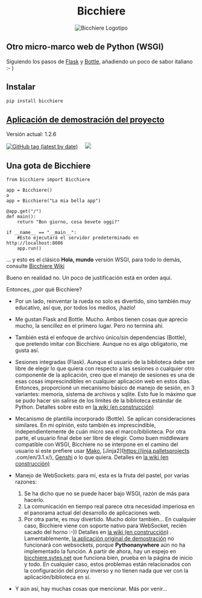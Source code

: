 <h1 align="center">Bicchiere</h1>


<p align="center"><img title="Un bel bicchiere di Campari" src="https://bicchiere.eu.pythonanywhere.com/static/img/bicchiere-rosso-2.jpg" alt="Bicchiere Logotipo"/></p>

## Otro micro-marco web de Python (WSGI)

Siguiendo los pasos de [Flask](https://flask.palletsprojects.com/en/2.1.x/) y [Bottle](https://bottlepy.org/docs/dev/), añadiendo un poco de sabor italiano :- )

## Instalar
```bash
pip install bicchiere
```

## [Aplicación de demostración del proyecto](https://bicchiere.sytes.net)

Versión actual: 1.2.6

<p>
    <a href="https://pypi.python.org/pypi/bicchiere" target="_blank" rel="nofollow"><img alt="GitHub tag (latest by date)" src="https://img.shields.io/github/v/tag/sandy98/bicchiere?color=%230cc000&label=bicchiere"></a>           
    &nbsp;&nbsp;&nbsp;
    <a href="https://pepy.tech/project/bicchiere" rel="nofollow" target="_blank">
        <img src="https://static.pepy.tech/personalized-badge/bicchiere?period=total&units=international_system&left_color=black&right_color=blue&left_text=Downloads"/>
    </a>
</p>

## Una gota de Bicchiere

```pithon
from bicchiere import Bicchiere

app = Bicchiere()
o
app = Bicchiere("La mia bella app")

@app.get("/")
def main():
    return "Bon giorno, cosa bevete oggi?"
    
if __name__ == "__main__":
    #Esto ejecutará el servidor predeterminado en http://localhost:8086
    app.run()
```

... y esto es el clásico **Hola, mundo** versión WSGI, para todo lo demás, consulte [Bicchiere Wiki](https://github.com/sandy98/bicchiere/wiki)

Bueno en realidad no. Un poco de justificación está en orden aquí.

Entonces, ¿por qué Bicchiere?

- Por un lado, reinventar la rueda no solo es divertido, sino también muy educativo, así que, por todos los medios, ¡hazlo!

- Me gustan Flask and Bottle. Mucho. Ambos tienen cosas que aprecio mucho, la sencillez en el primero lugar. Pero no termina ahí.
- También está el enfoque de archivo único/sin dependencias (Bottle), que pretendo imitar con Bicchiere. Aunque no es algo obligatorio, me gusta así.
- Sesiones integradas (Flask). Aunque el usuario de la biblioteca debe ser libre de elegir lo que quiera con respecto a las sesiones o cualquier otro componente de la aplicación, creo que el manejo de sesiones es una de esas cosas imprescindibles en cualquier aplicación web en estos días. Entonces, proporcioné un mecanismo básico de manejo de sesión, en 3 variantes: memoria, sistema de archivos y sqlite. Esto fue lo máximo que se pudo hacer sin salirse de los límites de la biblioteca estándar de Python. Detalles sobre esto en [la wiki (en construcción)](https://github.com/sandy98/bicchiere/wiki/Bicchiere-session)
- Mecanismo de plantilla incorporado (Bottle). Se aplican consideraciones similares. En mi opinión, esto también es imprescindible, independientemente de cuán micro sea el marco/biblioteca. Por otra parte, el usuario final debe ser libre de elegir. Como buen middleware compatible con WSGI, Bicchiere no se interpone en el camino del usuario si este prefiere usar [Mako](https://www.makotemplates.org/), [Jinja2](https://jinja.palletsprojects .com/en/3.1.x/), [Genshi](https://genshi.edgewall.org/) o lo que quiera. Detalles en [la wiki (en construcción)](https://github.com/sandy98/bicchiere/wiki/Bicchiere-templates)
- Manejo de WebSockets: para mí, esta es la fruta del pastel, por varias razones:
    1. Se ha dicho que no se puede hacer bajo WSGI, razón de más para hacerlo.
    2. La comunicación en tiempo real parece otra necesidad imperiosa en el panorama actual del desarrollo de aplicaciones web.
    3. Por otra parte, es muy divertido. Mucho dolor también...
En cualquier caso, Bicchiere viene con soporte nativo para WebSocket, recién sacado del horno :-))
Detalles en [la wiki (en construcción)](https://github.com/sandy98/bicchiere/wiki/Bicchiere-Websocket) . Lamentablemente, [la aplicación original de demostración](https://bicchiere.eu.pythonanywhere.com) no funcionará con websockets, porque **Pythonanywhere** aún no ha implementado la función. A partir de ahora, hay un espejo en [bicchiere.sytes.net](http://bicchiere.sytes.net) que funciona bien, prueba en la página de inicio y todo. En cualquier caso, estos problemas están relacionados con la configuración del proxy inverso y no tienen nada que ver con la aplicación/biblioteca en sí.
- Y aún así, hay muchas cosas que mencionar. Más por venir...